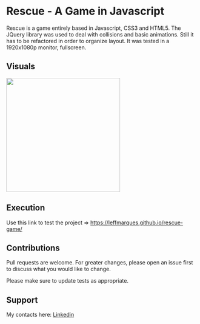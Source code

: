# Rescue - A Game in Javascript

Rescue is a game entirely based in Javascript, CSS3 and HTML5. The JQuery library was used to deal with collisions and basic animations. Still it has to be refactored in order to organize layout. It was tested in a 1920x1080p monitor, fullscreen.

## Visuals
<p float="left">
  <img src="https://github.com/leffmarques/jogo-helicoptero/blob/main/imgs/intro.gif" width="300" />
</p>

## Execution

Use this link to test the project => https://leffmarques.github.io/rescue-game/

## Contributions
Pull requests are welcome. For greater changes, please open an issue first to discuss what you would like to change.

Please make sure to update tests as appropriate.

## Support
My contacts here: 
[Linkedin](https://www.linkedin.com/in/aleff-amorim/)
